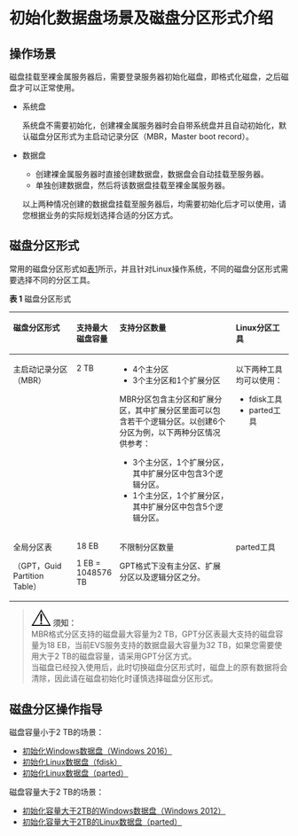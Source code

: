 # 初始化数据盘场景及磁盘分区形式介绍<a name="ZH-CN_TOPIC_0157011194"></a>

## 操作场景<a name="zh-cn_topic_0085245975_section3495606093050"></a>

磁盘挂载至裸金属服务器后，需要登录服务器初始化磁盘，即格式化磁盘，之后磁盘才可以正常使用。

-   系统盘

    系统盘不需要初始化，创建裸金属服务器时会自带系统盘并且自动初始化，默认磁盘分区形式为主启动记录分区（MBR，Master boot record）。

-   数据盘

    -   创建裸金属服务器时直接创建数据盘，数据盘会自动挂载至服务器。
    -   单独创建数据盘，然后将该数据盘挂载至裸金属服务器。

    以上两种情况创建的数据盘挂载至服务器后，均需要初始化后才可以使用，请您根据业务的实际规划选择合适的分区方式。


## 磁盘分区形式<a name="zh-cn_topic_0085245975_section216694193534"></a>

常用的磁盘分区形式如[表1](#zh-cn_topic_0085245975_table2729705994129)所示，并且针对Linux操作系统，不同的磁盘分区形式需要选择不同的分区工具。

**表 1**  磁盘分区形式

<a name="zh-cn_topic_0085245975_table2729705994129"></a>
<table><thead align="left"><tr id="zh-cn_topic_0085245975_row2194811894129"><th class="cellrowborder" valign="top" width="22.67%" id="mcps1.2.5.1.1"><p id="zh-cn_topic_0085245975_p2826869894129"><a name="zh-cn_topic_0085245975_p2826869894129"></a><a name="zh-cn_topic_0085245975_p2826869894129"></a>磁盘分区形式</p>
</th>
<th class="cellrowborder" valign="top" width="15.340000000000002%" id="mcps1.2.5.1.2"><p id="zh-cn_topic_0085245975_p806324094129"><a name="zh-cn_topic_0085245975_p806324094129"></a><a name="zh-cn_topic_0085245975_p806324094129"></a>支持最大磁盘容量</p>
</th>
<th class="cellrowborder" valign="top" width="41.69%" id="mcps1.2.5.1.3"><p id="zh-cn_topic_0085245975_p4914271494129"><a name="zh-cn_topic_0085245975_p4914271494129"></a><a name="zh-cn_topic_0085245975_p4914271494129"></a>支持分区数量</p>
</th>
<th class="cellrowborder" valign="top" width="20.3%" id="mcps1.2.5.1.4"><p id="zh-cn_topic_0085245975_p2113692194129"><a name="zh-cn_topic_0085245975_p2113692194129"></a><a name="zh-cn_topic_0085245975_p2113692194129"></a>Linux分区工具</p>
</th>
</tr>
</thead>
<tbody><tr id="zh-cn_topic_0085245975_row5601456494129"><td class="cellrowborder" valign="top" width="22.67%" headers="mcps1.2.5.1.1 "><p id="zh-cn_topic_0085245975_p1205045294213"><a name="zh-cn_topic_0085245975_p1205045294213"></a><a name="zh-cn_topic_0085245975_p1205045294213"></a>主启动记录分区（MBR）</p>
</td>
<td class="cellrowborder" valign="top" width="15.340000000000002%" headers="mcps1.2.5.1.2 "><p id="zh-cn_topic_0085245975_p2342140694129"><a name="zh-cn_topic_0085245975_p2342140694129"></a><a name="zh-cn_topic_0085245975_p2342140694129"></a>2 TB</p>
</td>
<td class="cellrowborder" valign="top" width="41.69%" headers="mcps1.2.5.1.3 "><a name="zh-cn_topic_0085245975_ul21060408163037"></a><a name="zh-cn_topic_0085245975_ul21060408163037"></a><ul id="zh-cn_topic_0085245975_ul21060408163037"><li>4个主分区</li><li>3个主分区和1个扩展分区</li></ul>
<p id="zh-cn_topic_0085245975_p1497092163448"><a name="zh-cn_topic_0085245975_p1497092163448"></a><a name="zh-cn_topic_0085245975_p1497092163448"></a>MBR分区包含主分区和扩展分区，其中扩展分区里面可以包含若干个逻辑分区。以创建6个分区为例，以下两种分区情况供参考：</p>
<a name="zh-cn_topic_0085245975_ul6972172517474"></a><a name="zh-cn_topic_0085245975_ul6972172517474"></a><ul id="zh-cn_topic_0085245975_ul6972172517474"><li>3个主分区，1个扩展分区，其中扩展分区中包含3个逻辑分区。</li><li>1个主分区，1个扩展分区，其中扩展分区中包含5个逻辑分区。</li></ul>
</td>
<td class="cellrowborder" valign="top" width="20.3%" headers="mcps1.2.5.1.4 "><p id="zh-cn_topic_0085245975_p5105674095428"><a name="zh-cn_topic_0085245975_p5105674095428"></a><a name="zh-cn_topic_0085245975_p5105674095428"></a>以下两种工具均可以使用：</p>
<a name="zh-cn_topic_0085245975_ul1160282695454"></a><a name="zh-cn_topic_0085245975_ul1160282695454"></a><ul id="zh-cn_topic_0085245975_ul1160282695454"><li>fdisk工具</li><li>parted工具</li></ul>
</td>
</tr>
<tr id="zh-cn_topic_0085245975_row3114938294129"><td class="cellrowborder" valign="top" width="22.67%" headers="mcps1.2.5.1.1 "><p id="zh-cn_topic_0085245975_p1278766394216"><a name="zh-cn_topic_0085245975_p1278766394216"></a><a name="zh-cn_topic_0085245975_p1278766394216"></a>全局分区表</p>
<p id="zh-cn_topic_0085245975_p1399996494813"><a name="zh-cn_topic_0085245975_p1399996494813"></a><a name="zh-cn_topic_0085245975_p1399996494813"></a>（GPT，Guid Partition Table）</p>
</td>
<td class="cellrowborder" valign="top" width="15.340000000000002%" headers="mcps1.2.5.1.2 "><p id="zh-cn_topic_0085245975_p2460587094129"><a name="zh-cn_topic_0085245975_p2460587094129"></a><a name="zh-cn_topic_0085245975_p2460587094129"></a>18 EB</p>
<p id="zh-cn_topic_0085245975_p1993019393474"><a name="zh-cn_topic_0085245975_p1993019393474"></a><a name="zh-cn_topic_0085245975_p1993019393474"></a>1 EB = 1048576 TB</p>
</td>
<td class="cellrowborder" valign="top" width="41.69%" headers="mcps1.2.5.1.3 "><p id="zh-cn_topic_0085245975_p4691841694129"><a name="zh-cn_topic_0085245975_p4691841694129"></a><a name="zh-cn_topic_0085245975_p4691841694129"></a>不限制分区数量</p>
<p id="zh-cn_topic_0085245975_p12599114794712"><a name="zh-cn_topic_0085245975_p12599114794712"></a><a name="zh-cn_topic_0085245975_p12599114794712"></a>GPT格式下没有主分区、扩展分区以及逻辑分区之分。</p>
</td>
<td class="cellrowborder" valign="top" width="20.3%" headers="mcps1.2.5.1.4 "><p id="zh-cn_topic_0085245975_p4229536794129"><a name="zh-cn_topic_0085245975_p4229536794129"></a><a name="zh-cn_topic_0085245975_p4229536794129"></a>parted工具</p>
</td>
</tr>
</tbody>
</table>

>![](public_sys-resources/icon-notice.gif) **须知：**   
>MBR格式分区支持的磁盘最大容量为2 TB，GPT分区表最大支持的磁盘容量为18 EB，当前EVS服务支持的数据盘最大容量为32 TB，如果您需要使用大于2 TB的磁盘容量，请采用GPT分区方式。  
>当磁盘已经投入使用后，此时切换磁盘分区形式时，磁盘上的原有数据将会清除，因此请在磁盘初始化时谨慎选择磁盘分区形式。  

## 磁盘分区操作指导<a name="zh-cn_topic_0085245975_section0226859144014"></a>

磁盘容量小于2 TB的场景：

-   [初始化Windows数据盘（Windows 2016）](初始化Windows数据盘（Windows-2016）.md)
-   [初始化Linux数据盘（fdisk）](初始化Linux数据盘（fdisk）.md)
-   [初始化Linux数据盘（parted）](初始化Linux数据盘（parted）.md)

磁盘容量大于2 TB的场景：

-   [初始化容量大于2TB的Windows数据盘（Windows 2012）](初始化容量大于2TB的Windows数据盘（Windows-2012）.md)
-   [初始化容量大于2TB的Linux数据盘（parted）](初始化容量大于2TB的Linux数据盘（parted）.md)

